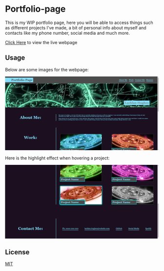 # Portfolio-page

This is my WIP portfolio page, here you will be able to access things such as different projects I've made, a bit of personal info about myself and contacts like my phone number, social media and much more.

[Click Here](https://CinosMagician.github.io/Portfolio-page) to view the live webpage

## Usage

Below are some images for the webpage:

<img src="assets/images/homepage.png" alt="Image of home webpage">

Here is the highlight effect when hovering a project:

<img src="assets/images/homepage2.png" alt="Image of home webpage with highlighted project">

## License

[MIT](https://choosealicense.com/licenses/mit/)
